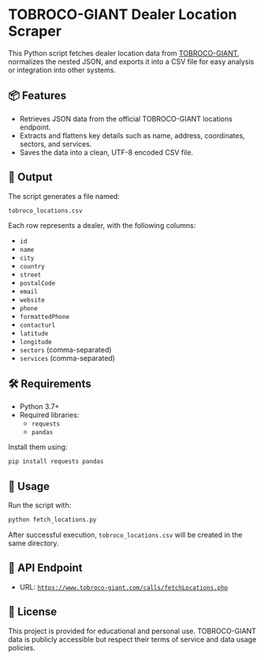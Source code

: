 # TOBROCO-GIANT Dealer Location Scraper

This Python script fetches dealer location data from [TOBROCO-GIANT](https://www.tobroco-giant.com), normalizes the nested JSON, and exports it into a CSV file for easy analysis or integration into other systems.

## 📦 Features

- Retrieves JSON data from the official TOBROCO-GIANT locations endpoint.
- Extracts and flattens key details such as name, address, coordinates, sectors, and services.
- Saves the data into a clean, UTF-8 encoded CSV file.

## 📁 Output

The script generates a file named:

```
tobroco_locations.csv
```

Each row represents a dealer, with the following columns:

- `id`
- `name`
- `city`
- `country`
- `street`
- `postalCode`
- `email`
- `website`
- `phone`
- `formattedPhone`
- `contacturl`
- `latitude`
- `longitude`
- `sectors` (comma-separated)
- `services` (comma-separated)

## 🛠 Requirements

- Python 3.7+
- Required libraries:
  - `requests`
  - `pandas`

Install them using:

```bash
pip install requests pandas
```

## 🚀 Usage

Run the script with:

```bash
python fetch_locations.py
```

After successful execution, `tobroco_locations.csv` will be created in the same directory.

## 🔗 API Endpoint

- URL: [`https://www.tobroco-giant.com/calls/fetchLocations.php`](https://www.tobroco-giant.com/calls/fetchLocations.php)

## 📄 License

This project is provided for educational and personal use. TOBROCO-GIANT data is publicly accessible but respect their terms of service and data usage policies.
